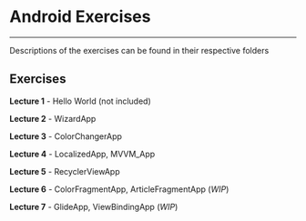 # Android Exercises
---
Descriptions of the exercises can be found in their respective folders

## Exercises

**Lecture 1** - Hello World (not included)

**Lecture 2** - WizardApp

**Lecture 3** - ColorChangerApp

**Lecture 4** - LocalizedApp, MVVM_App

**Lecture 5** - RecyclerViewApp

**Lecture 6** - ColorFragmentApp, ArticleFragmentApp (_WIP_)

**Lecture 7** - GlideApp, ViewBindingApp (_WIP_)
